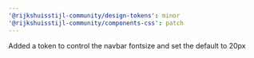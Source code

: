 ```yaml
---
'@rijkshuisstijl-community/design-tokens': minor
'@rijkshuisstijl-community/components-css': patch
---
```


Added a token to control the navbar fontsize and set the default to 20px
